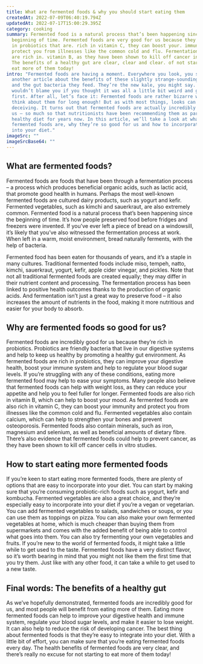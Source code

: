 ```yaml
---
title: What are fermented foods & why you should start eating them
createdAt: 2022-07-09T06:40:19.794Z
updatedAt: 2022-07-17T15:00:29.395Z
category: cooking
summary: Fermented food is a natural process that’s been happening since the
  beginning of time. Fermented foods are very good for us because they’re rich
  in probiotics that are. rich in vitamin C, they can boost your. immunity and
  protect you from illnesses like the common cold and flu. Fermentation foods
  are rich in. vitamin B, as they have been shown to kill off cancer in cancer.
  The benefits of a healthy gut are clear, clear and clear. of not starting to
  eat more of them today!
intro: "Fermented foods are having a moment. Everywhere you look, you see
  another article about the benefits of these slightly strange-sounding foods
  and the gut bacteria they feed. They’re the new kale, you might say. And we
  wouldn’t blame you if you thought it was all a little bit weird and gross at
  first. After all, let’s face it: Fermented foods are rather bizarre when you
  think about them for long enough! But as with most things, looks can be
  deceiving. It turns out that fermented foods are actually incredibly good for
  us – so much so that nutritionists have been recommending them as part of a
  healthy diet for years now. In this article, we’ll take a look at what exactly
  fermented foods are, why they’re so good for us and how to incorporate them
  into your diet."
imageSrc: ""
imageSrcBase64: ""
---
```


## What are fermented foods?

Fermented foods are foods that have been through a fermentation process – a process which produces beneficial organic acids, such as lactic acid, that promote good health in humans. Perhaps the most well-known fermented foods are cultured dairy products, such as yogurt and kefir. Fermented vegetables, such as kimchi and sauerkraut, are also extremely common. Fermented food is a natural process that’s been happening since the beginning of time. It’s how people preserved food before fridges and freezers were invented. If you’ve ever left a piece of bread on a windowsill, it’s likely that you’ve also witnessed the fermentation process at work. When left in a warm, moist environment, bread naturally ferments, with the help of bacteria.

Fermented food has been eaten for thousands of years, and it’s a staple in many cultures. Traditional fermented foods include miso, tempeh, natto, kimchi, sauerkraut, yogurt, kefir, apple cider vinegar, and pickles. Note that not all traditional fermented foods are created equally; they may differ in their nutrient content and processing. The fermentation process has been linked to positive health outcomes thanks to the production of organic acids. And fermentation isn’t just a great way to preserve food – it also increases the amount of nutrients in the food, making it more nutritious and easier for your body to absorb.

## Why are fermented foods so good for us?

Fermented foods are incredibly good for us because they’re rich in probiotics. Probiotics are friendly bacteria that live in our digestive systems and help to keep us healthy by promoting a healthy gut environment. As fermented foods are rich in probiotics, they can improve your digestive health, boost your immune system and help to regulate your blood sugar levels. If you’re struggling with any of these conditions, eating more fermented food may help to ease your symptoms. Many people also believe that fermented foods can help with weight loss, as they can reduce your appetite and help you to feel fuller for longer. Fermented foods are also rich in vitamin B, which can help to boost your mood. As fermented foods are also rich in vitamin C, they can boost your immunity and protect you from illnesses like the common cold and flu. Fermented vegetables also contain calcium, which can help to strengthen your bones and prevent osteoporosis. Fermented foods also contain minerals, such as iron, magnesium and selenium, as well as beneficial amounts of dietary fibre. There’s also evidence that fermented foods could help to prevent cancer, as they have been shown to kill off cancer cells in vitro studies. 


## How to start eating more fermented foods

If you’re keen to start eating more fermented foods, there are plenty of options that are easy to incorporate into your diet. You can start by making sure that you’re consuming probiotic-rich foods such as yogurt, kefir and kombucha. Fermented vegetables are also a great choice, and they’re especially easy to incorporate into your diet if you’re a vegan or vegetarian. You can add fermented vegetables to salads, sandwiches or soups, or you can use them as toppings on pizza. You can also make your own fermented vegetables at home, which is much cheaper than buying them from supermarkets and comes with the added benefit of being able to control what goes into them. You can also try fermenting your own vegetables and fruits. If you’re new to the world of fermented foods, it might take a little while to get used to the taste. Fermented foods have a very distinct flavor, so it’s worth bearing in mind that you might not like them the first time that you try them. Just like with any other food, it can take a while to get used to a new taste.


## Final words: The benefits of a healthy gut

As we’ve hopefully demonstrated, fermented foods are incredibly good for us, and most people will benefit from eating more of them. Eating more fermented foods can help to improve your digestive health and immune system, regulate your blood sugar levels, and make it easier to lose weight. It can also help to reduce the risk of developing cancer. The best thing about fermented foods is that they’re easy to integrate into your diet. With a little bit of effort, you can make sure that you’re eating fermented foods every day. The health benefits of fermented foods are very clear, and there’s really no excuse for not starting to eat more of them today!
